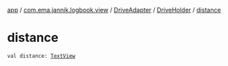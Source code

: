 [app](../../../index.md) / [com.ema.jannik.logbook.view](../../index.md) / [DriveAdapter](../index.md) / [DriveHolder](index.md) / [distance](./distance.md)

# distance

`val distance: `[`TextView`](https://developer.android.com/reference/android/widget/TextView.html)